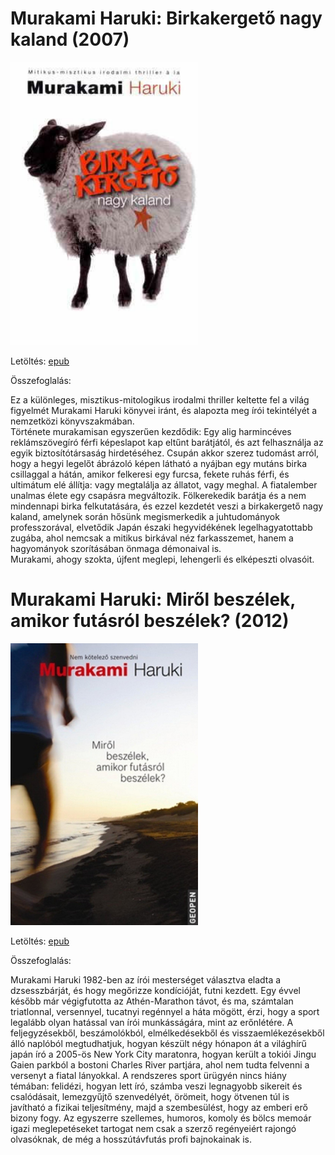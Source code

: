 # <a name="id_526">Murakami Haruki: Birkakergető nagy kaland (2007)</a>
<img src="https://github.com/BercziSandor/calibre_lib/raw/main/Murakami%20Haruki/Birkakergeto%20nagy%20kaland%20%28526%29/cover.jpg" alt="cover" width="300"/>

Letöltés: [epub](https://github.com/BercziSandor/calibre_lib/raw/main/Murakami%20Haruki/Birkakergeto%20nagy%20kaland%20%28526%29/Birkakergeto%20nagy%20kaland%20-%20Murakami%20Haruki.epub)

Összefoglalás:
<p class="description">Ez a különleges, misztikus-mitologikus irodalmi thriller keltette fel a világ figyelmét Murakami Haruki könyvei iránt, és alapozta meg írói tekintélyét a nemzetközi könyvszakmában.<br>Története murakamisan egyszerűen kezdődik: Egy alig harmincéves reklámszövegíró férfi képeslapot kap eltűnt barátjától, és azt felhasználja az egyik biztosítótársaság hirdetéséhez. Csupán akkor szerez tudomást arról, hogy a hegyi legelőt ábrázoló képen látható a nyájban egy mutáns birka csillaggal a hátán, amikor felkeresi egy furcsa, fekete ruhás férfi, és ultimátum elé állítja: vagy megtalálja az állatot, vagy meghal. A fiatalember unalmas élete egy csapásra megváltozik. Fölkerekedik barátja és a nem mindennapi birka felkutatására, és ezzel kezdetét veszi a birkakergető nagy kaland, amelynek során hősünk megismerkedik a juhtudományok professzorával, elvetődik Japán északi hegyvidékének legelhagyatottabb zugába, ahol nemcsak a mitikus birkával néz farkasszemet, hanem a hagyományok szorításában önmaga démonaival is.<br>Murakami, ahogy szokta, újfent meglepi, lehengerli és elképeszti olvasóit.</p>

# <a name="id_471">Murakami Haruki: Miről beszélek, amikor futásról beszélek? (2012)</a>
<img src="https://github.com/BercziSandor/calibre_lib/raw/main/Murakami%20Haruki/Mirol%20beszelek%2C%20amikor%20futasrol%20beszelek_%20%28471%29/cover.jpg" alt="cover" width="300"/>

Letöltés: [epub](https://github.com/BercziSandor/calibre_lib/raw/main/Murakami%20Haruki/Mirol%20beszelek%2C%20amikor%20futasrol%20beszelek_%20%28471%29/Mirol%20beszelek%2C%20amikor%20futasrol%20-%20Murakami%20Haruki.epub)

Összefoglalás:
<p class="description">Murakami Haruki 1982-ben az írói mesterséget választva eladta a dzsesszbárját, és hogy megőrizze kondícióját, futni kezdett. Egy évvel később már végigfutotta az Athén-Marathon távot, és ma, számtalan triatlonnal, versennyel, tucatnyi regénnyel a háta mögött, érzi, hogy a sport legalább olyan hatással van írói munkásságára, mint az erőnlétére. A feljegyzésekből, beszámolókból, elmélkedésekből és visszaemlékezésekből álló naplóból megtudhatjuk, hogyan készült négy hónapon át a világhírű japán író a 2005-ös New York City maratonra, hogyan került a tokiói Jingu Gaien parkból a bostoni Charles River partjára, ahol nem tudta felvenni a versenyt a fiatal lányokkal. A rendszeres sport ürügyén nincs hiány témában: felidézi, hogyan lett író, számba veszi legnagyobb sikereit és csalódásait, lemezgyűjtő szenvedélyét, örömeit, hogy ötvenen túl is javítható a fizikai teljesítmény, majd a szembesülést, hogy az emberi erő bizony fogy. Az egyszerre szellemes, humoros, komoly és bölcs memoár igazi meglepetéseket tartogat nem csak a szerző regényeiért rajongó olvasóknak, de még a hosszútávfutás profi bajnokainak is.</p>

